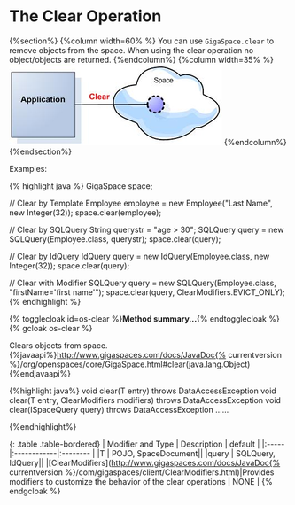 
# The Clear Operation

{%section%}
{%column width=60% %}
You can use `GigaSpace.clear` to remove objects from the space. When using the clear operation no object/objects are returned.
{%endcolumn%}
{%column width=35% %}
![POJO_clear.jpg](/attachment_files/POJO_clear.jpg)
{%endcolumn%}
{%endsection%}

Examples:

{% highlight java %}
   GigaSpace space;

   // Clear by Template
   Employee employee = new Employee("Last Name", new Integer(32));
   space.clear(employee);

   // Clear by SQLQuery
   String querystr	= "age > 30";
   SQLQuery query = new SQLQuery(Employee.class, querystr);
   space.clear(query);

   // Clear by IdQuery
   IdQuery<Employee> query = new IdQuery<Employee>(Employee.class,
   				new Integer(32));
   space.clear(query);

   // Clear with Modifier
   SQLQuery<Employee> query = new SQLQuery<Employee>(Employee.class,
				"firstName='first name'");
   space.clear(query, ClearModifiers.EVICT_ONLY);
{% endhighlight %}



{% togglecloak id=os-clear %}**Method summary...**{% endtogglecloak %}
{% gcloak os-clear %}

Clears objects from space.{%javaapi%}http://www.gigaspaces.com/docs/JavaDoc{% currentversion %}/org/openspaces/core/GigaSpace.html#clear(java.lang.Object){%endjavaapi%}

{%highlight java%}
void clear(T entry) throws DataAccessException
void clear(T entry, ClearModifiers modifiers) throws DataAccessException
void clear(ISpaceQuery<T> query) throws DataAccessException
......

{%endhighlight%}

{: .table .table-bordered}
| Modifier and Type | Description | default |
|:-----|:------------|:-------- |
|T          | POJO, SpaceDocument||
|query         | SQLQuery, IdQuery||
|[ClearModifiers](http://www.gigaspaces.com/docs/JavaDoc{% currentversion %}/com/gigaspaces/client/ClearModifiers.html)|Provides modifiers to customize the behavior of the clear operations | NONE  |
{% endgcloak  %}


